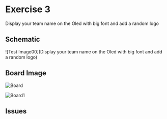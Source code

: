 
# Exercise 3
Display your team name on the Oled with big font and add a random logo

## Schematic 

![Test Image00](Display your team name on the Oled with big font and add a random logo)

## Board Image
![Board]()

![Board1]()
## Issues

